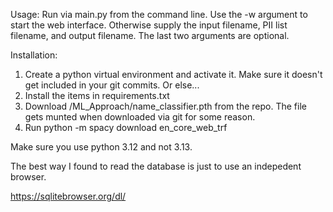 Usage:
  Run via main.py from the command line. Use the -w argument to start the web interface. Otherwise supply the input filename, PII list filename, and output filename. The last two arguments are optional.

Installation:
  1. Create a python virtual environment and activate it. Make sure it doesn't get included in your git commits. Or else...
  2. Install the items in requirements.txt
  3. Download /ML_Approach/name_classifier.pth from the repo. The file gets munted when downloaded via git for some reason.
  4. Run python -m spacy download en_core_web_trf

Make sure you use python 3.12 and not 3.13.

The best way I found to read the database is just to use an indepedent browser.

https://sqlitebrowser.org/dl/